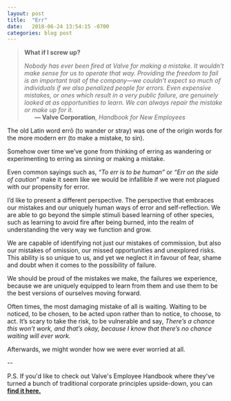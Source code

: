 ```yaml
---
layout: post
title:  "Err"
date:   2018-06-24 13:54:15 -0700
categories: blog post
---
```


>**What if I screw up?**
>
>*Nobody has ever been fired at Valve for making a mistake. It wouldn’t make sense for us to operate that way. Providing the freedom to fail is an important trait of the company—we couldn’t expect so much of individuals if we also penalized people for errors. Even expensive mistakes, or ones which result in a very public failure, are genuinely looked at as opportunities to learn. We can always repair the mistake or make up for it.*       
>&nbsp;&nbsp;&nbsp;&nbsp;&nbsp;&nbsp;__&mdash; Valve Corporation__, *Handbook for New Employees*

The old Latin word errō (to wander or stray) was one of the origin words for the more modern err (to make a mistake, to sin). 

Somehow over time we’ve gone from thinking of erring as wandering or experimenting to erring as sinning or making a mistake. 

Even common sayings such as, *“To err is to be human”* or *“Err on the side of caution”* make it seem like we would be infallible if we were not plagued with our propensity for error. 

I’d like to present a different perspective. The perspective that embraces our mistakes and our uniquely human ways of error and self-reflection. We are able to go beyond the simple stimuli based learning of other species, such as learning to avoid fire after being burned, into the realm of understanding the very way we function and grow.

We are capable of identifying not just our mistakes of commission, but also our mistakes of omission, our missed opportunities and unexplored risks.  This ability is so unique to us, and yet we neglect it in favour of fear, shame and doubt when it comes to the possibility of failure. 

We should be proud of the mistakes we make, the failures we experience, because we are uniquely equipped to learn from them and use them to be the best versions of ourselves moving forward. 

Often times, the most damaging mistake of all is waiting. Waiting to be noticed, to be chosen, to be acted upon rather than to notice, to choose, to act. It’s scary to take the risk, to be vulnerable and say, *There’s a chance this won’t work, and that’s okay, because I know that there’s no chance waiting will ever work.*

Afterwards, we might wonder how we were ever worried at all. 

--

P.S. If you'd like to check out Valve's Employee Handbook where they've turned a bunch of traditional corporate principles upside-down, you can [**find it here.**](https://steamcdn-a.akamaihd.net/apps/valve/Valve_NewEmployeeHandbook.pdf "Valve's Handbook for New Employees")






